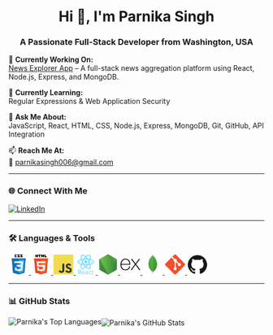 <h1 align="center">Hi 👋, I'm Parnika Singh</h1>
<h3 align="center">A Passionate Full-Stack Developer from Washington, USA</h3>

🔭 **Currently Working On:**  
[News Explorer App](https://github.com/Parnika006/se_final_project) – A full-stack news aggregation platform using React, Node.js, Express, and MongoDB.

🌱 **Currently Learning:**  
Regular Expressions & Web Application Security

💬 **Ask Me About:**  
JavaScript, React, HTML, CSS, Node.js, Express, MongoDB, Git, GitHub, API Integration

📫 **Reach Me At:**  
📩 parnikasingh006@gmail.com  

---

### 🌐 **Connect With Me**
[![LinkedIn](https://img.shields.io/badge/LinkedIn-Profile-blue?logo=linkedin)](https://www.linkedin.com/in/parnikasingh006/)

---

### 🛠 **Languages & Tools**
<p align="left"> 
<a href="https://www.w3schools.com/css/" target="_blank"> <img src="https://raw.githubusercontent.com/devicons/devicon/master/icons/css3/css3-original-wordmark.svg" alt="CSS3" width="40" height="40"/> </a> 
<a href="https://www.w3.org/html/" target="_blank"> <img src="https://raw.githubusercontent.com/devicons/devicon/master/icons/html5/html5-original-wordmark.svg" alt="HTML5" width="40" height="40"/> </a> 
<a href="https://developer.mozilla.org/en-US/docs/Web/JavaScript" target="_blank"> <img src="https://raw.githubusercontent.com/devicons/devicon/master/icons/javascript/javascript-original.svg" alt="JavaScript" width="40" height="40"/> </a> 
<a href="https://react.dev/" target="_blank"> <img src="https://raw.githubusercontent.com/devicons/devicon/master/icons/react/react-original-wordmark.svg" alt="React" width="40" height="40"/> </a> 
<a href="https://nodejs.org/" target="_blank"> <img src="https://raw.githubusercontent.com/devicons/devicon/master/icons/nodejs/nodejs-original.svg" alt="Node.js" width="40" height="40"/> </a>
<a href="https://expressjs.com/" target="_blank"> <img src="https://raw.githubusercontent.com/devicons/devicon/master/icons/express/express-original.svg" alt="Express.js" width="40" height="40"/> </a>
<a href="https://www.mongodb.com/" target="_blank"> <img src="https://raw.githubusercontent.com/devicons/devicon/master/icons/mongodb/mongodb-original.svg" alt="MongoDB" width="40" height="40"/> </a>
<a href="https://git-scm.com/" target="_blank"> <img src="https://raw.githubusercontent.com/devicons/devicon/master/icons/git/git-original.svg" alt="Git" width="40" height="40"/> </a>
<a href="https://github.com/" target="_blank"> <img src="https://raw.githubusercontent.com/devicons/devicon/master/icons/github/github-original.svg" alt="GitHub" width="40" height="40"/> </a>
</p>

---

### 📊 **GitHub Stats**
<p>
<img align="left" src="https://github-readme-stats.vercel.app/api/top-langs?username=parnika006&show_icons=true&locale=en&layout=compact" alt="Parnika's Top Languages" />
</p>

<p>
<img align="center" src="https://github-readme-stats.vercel.app/api?username=parnika006&show_icons=true&locale=en" alt="Parnika's GitHub Stats" />
</p>
